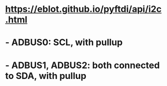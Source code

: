 # https://eblot.github.io/pyftdi/api/i2c.html
# - ADBUS0: SCL, with pullup
# - ADBUS1, ADBUS2: both connected to SDA, with pullup


